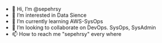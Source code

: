- 👋 Hi, I’m @sepehrsy
- 👀 I’m interested in Data Sience
- 🌱 I’m currently learning AWS-SysOps
- 💞️ I’m looking to collaborate on DevOps. SysOps, SysAdmin
- 📫 How to reach me "sepehrsy" every where

<!---
sepehrsy/sepehrsy is a ✨ special ✨ repository because its `README.md` (this file) appears on your GitHub profile.
You can click the Preview link to take a look at your changes.
--->
